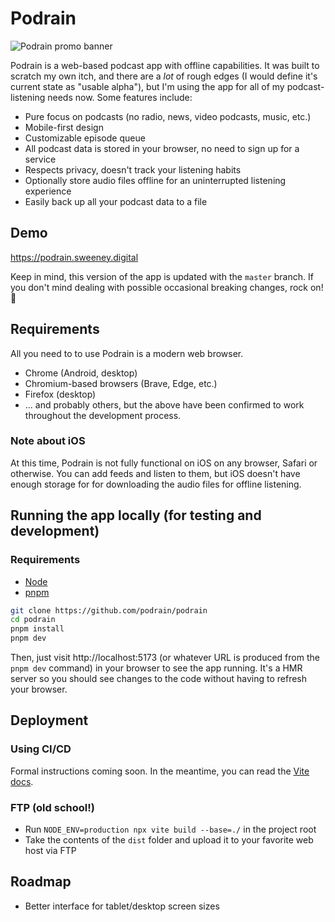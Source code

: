 # Podrain

![Podrain promo banner](media/podrain-promo.png)

Podrain is a web-based podcast app with offline capabilities. It was built to scratch my own itch, and there are a *lot* of rough edges (I would define it's current state as "usable alpha"), but I'm using the app for all of my podcast-listening needs now. Some features include:

- Pure focus on podcasts (no radio, news, video podcasts, music, etc.)
- Mobile-first design
- Customizable episode queue
- All podcast data is stored in your browser, no need to sign up for a service
- Respects privacy, doesn't track your listening habits
- Optionally store audio files offline for an uninterrupted listening experience
- Easily back up all your podcast data to a file

## Demo
https://podrain.sweeney.digital

Keep in mind, this version of the app is updated with the `master` branch. If you don't mind dealing with possible occasional breaking changes, rock on! 🤘

## Requirements
All you need to to use Podrain is a modern web browser.

- Chrome (Android, desktop)
- Chromium-based browsers (Brave, Edge, etc.)
- Firefox (desktop)
- ... and probably others, but the above have been confirmed to work throughout the development process.

### Note about iOS
At this time, Podrain is not fully functional on iOS on any browser, Safari or otherwise. You can add feeds and listen to them, but iOS doesn't have enough storage for for downloading the audio files for offline listening.

## Running the app locally (for testing and development)

### Requirements
- [Node](https://nodejs.org/en/)
- [pnpm](https://pnpm.io/)

```bash
git clone https://github.com/podrain/podrain
cd podrain
pnpm install
pnpm dev
```

Then, just visit http://localhost:5173 (or whatever URL is produced from the `pnpm dev` command) in your browser to see the app running. It's a HMR server so you should see changes to the code without having to refresh your browser.

## Deployment

### Using CI/CD
Formal instructions coming soon. In the meantime, you can read the [Vite docs](https://vitejs.dev/guide/build.html).

### FTP (old school!)
- Run `NODE_ENV=production npx vite build --base=./` in the project root
-  Take the contents of the `dist` folder and upload it to your favorite web host via FTP

## Roadmap
- Better interface for tablet/desktop screen sizes
